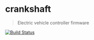 # crankshaft
> Electric vehicle controller firmware

[![Build Status](https://travis-ci.org/chocol4te/crankshaft.svg?branch=master)](https://travis-ci.org/chocol4te/crankshaft)
